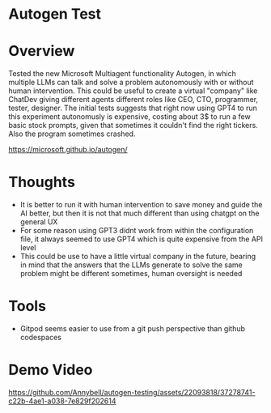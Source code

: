 # Autogen Test

# Overview

Tested the new Microsoft Multiagent functionality Autogen, in which multiple LLMs can talk and solve a problem autonomously with or without human intervention. This could be useful to create a virtual "company" like ChatDev giving different agents different roles like CEO, CTO, programmer, tester, designer. The initial tests suggests that right now using GPT4 to run this experiment autonomusly is expensive, costing about 3$ to run a few basic stock prompts, given that sometimes it couldn't find the right tickers. Also the program sometimes crashed. 

https://microsoft.github.io/autogen/

# Thoughts

- It is better to run it with human intervention to save money and guide the AI better, but then it is not that much different than using chatgpt on the general UX
- For some reason using GPT3 didnt work from within the configuration file, it always seemed to use GPT4 which is quite expensive from the API level
- This could be use to have a little virtual company in the future, bearing in mind that the answers that the LLMs generate to solve the same problem might be different sometimes, human oversight is needed

# Tools
- Gitpod seems easier to use from a git push perspective than github codespaces
  
# Demo Video
https://github.com/Annybell/autogen-testing/assets/22093818/37278741-c22b-4ae1-a038-7e829f202614


